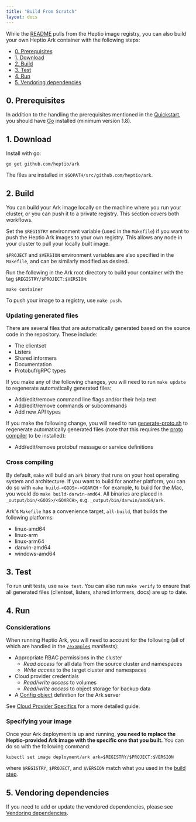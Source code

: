 ```yaml
---
title: "Build From Scratch"
layout: docs
---
```


While the [README][0] pulls from the Heptio image registry, you can also build your own Heptio Ark container with the following steps:

* [0. Prerequisites][1]
* [1. Download][2]
* [2. Build][3]
* [3. Test][12]
* [4. Run][7]
* [5. Vendoring dependencies][10]

## 0. Prerequisites

In addition to the handling the prerequisites mentioned in the [Quickstart][4], you should have [Go][5] installed (minimum version 1.8).

## 1. Download

Install with go:
```
go get github.com/heptio/ark
```
The files are installed in `$GOPATH/src/github.com/heptio/ark`.

## 2. Build

You can build your Ark image locally on the machine where you run your cluster, or you can push it to a private registry. This section covers both workflows.

Set the `$REGISTRY` environment variable (used in the `Makefile`) if you want to push the Heptio Ark images to your own registry. This allows any node in your cluster to pull your locally built image.

`$PROJECT` and `$VERSION` environment variables are also specified in the `Makefile`, and can be similarly modified as desired.

Run the following in the Ark root directory to build your container with the tag `$REGISTRY/$PROJECT:$VERSION`:
```
make container
```

To push your image to a registry, use `make push`.

### Updating generated files

There are several files that are automatically generated based on the source code in the repository.
These include:
* The clientset
* Listers
* Shared informers
* Documentation
* Protobuf/gRPC types

If you make any of the following changes, you will need to run `make update` to regenerate
automatically generated files:
* Add/edit/remove command line flags and/or their help text
* Add/edit/remove commands or subcommands
* Add new API types

If you make the following change, you will need to run [generate-proto.sh][13] to regenerate
automatically generated files (note that this requires the [proto compiler][14] to be installed):
* Add/edit/remove protobuf message or service definitions 

### Cross compiling

By default, `make` will build an `ark` binary that runs on your host operating system and
architecture. If you want to build for another platform, you can do so with `make
build-<GOOS>-<GOARCH` - for example, to build for the Mac, you would do `make build-darwin-amd64`.
All binaries are placed in `_output/bin/<GOOS>/<GOARCH>`, e.g. `_output/bin/darwin/amd64/ark`.

Ark's `Makefile` has a convenience target, `all-build`, that builds the following platforms:
* linux-amd64
* linux-arm
* linux-arm64
* darwin-amd64
* windows-amd64

## 3. Test

To run unit tests, use `make test`. You can also run `make verify` to ensure that all generated
files (clientset, listers, shared informers, docs) are up to date.

## 4. Run

### Considerations

When running Heptio Ark, you will need to account for the following (all of which are handled in the [`/examples`][6] manifests):
* Appropriate RBAC permissions in the cluster
  * *Read access* for all data from the source cluster and namespaces
  * *Write access* to the target cluster and namespaces
* Cloud provider credentials
  * *Read/write access* to volumes
  * *Read/write access* to object storage for backup data
* A [Config object][8] definition for the Ark server

See [Cloud Provider Specifics][9] for a more detailed guide.

### Specifying your image

Once your Ark deployment is up and running, **you need to replace the Heptio-provided Ark image with the specific one that you built.** You can do so with the following command:
```
kubectl set image deployment/ark ark=$REGISTRY/$PROJECT:$VERSION
```
where `$REGISTRY`, `$PROJECT`, and `$VERSION` match what you used in the [build step][3].

## 5. Vendoring dependencies
If you need to add or update the vendored dependencies, please see [Vendoring dependencies][11].

[0]: ../README.md
[1]: #0-prerequisites
[2]: #1-download
[3]: #2-build
[4]: ../README.md#quickstart
[5]: https://golang.org/doc/install
[6]: /examples
[7]: #4-run
[8]: reference.md#ark-config-definition
[9]: cloud-provider-specifics.md
[10]: #4-vendoring-dependencies
[11]: vendoring-dependencies.md
[12]: #3-test
[13]: ../hack/generate-proto.sh
[14]: https://grpc.io/docs/quickstart/go.html#install-protocol-buffers-v3
